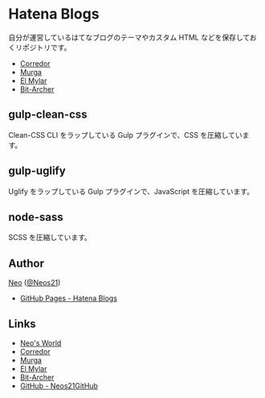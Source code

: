 # Hatena Blogs

自分が運営しているはてなブログのテーマやカスタム HTML などを保存しておくリポジトリです。

- [Corredor](http://neos21.hatenablog.com/)
- [Murga](http://neos21.hatenablog.jp/)
- [El Mylar](http://neos21.hateblo.jp/)
- [Bit-Archer](http://bit-archer.hatenablog.com/)


## gulp-clean-css

Clean-CSS CLI をラップしている Gulp プラグインで、CSS を圧縮しています。


## gulp-uglify

Uglify をラップしている Gulp プラグインで、JavaScript を圧縮しています。


## node-sass

SCSS を圧縮しています。


## Author

[Neo](http://neo.s21.xrea.com/) ([@Neos21](https://twitter.com/neos21))

- [GitHub Pages - Hatena Blogs](https://neos21github.github.io/HatenaBlogs/)


## Links

- [Neo's World](http://neo.s21.xrea.com/)
- [Corredor](http://neos21.hatenablog.com/)
- [Murga](http://neos21.hatenablog.jp/)
- [El Mylar](http://neos21.hateblo.jp/)
- [Bit-Archer](http://bit-archer.hatenablog.com/)
- [GitHub - Neos21GitHub](https://github.com/Neos21GitHub/)
